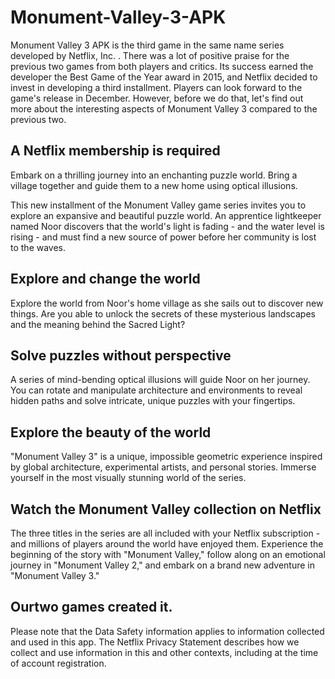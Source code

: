 # Monument-Valley-3-APK
Monument Valley 3 APK is the third game in the same name series developed by Netflix, Inc. . There was a lot of positive praise for the previous two games from both players and critics. Its success earned the developer the Best Game of the Year award in 2015, and Netflix decided to invest in developing a third installment. Players can look forward to the game's release in December. However, before we do that, let's find out more about the interesting aspects of Monument Valley 3 compared to the previous two.

## A Netflix membership is required
Embark on a thrilling journey into an enchanting puzzle world. Bring a village together and guide them to a new home using optical illusions.

This new installment of the Monument Valley game series invites you to explore an expansive and beautiful puzzle world. An apprentice lightkeeper named Noor discovers that the world's light is fading - and the water level is rising - and must find a new source of power before her community is lost to the waves.

## Explore and change the world
Explore the world from Noor's home village as she sails out to discover new things. Are you able to unlock the secrets of these mysterious landscapes and the meaning behind the Sacred Light?

## Solve puzzles without perspective
A series of mind-bending optical illusions will guide Noor on her journey. You can rotate and manipulate architecture and environments to reveal hidden paths and solve intricate, unique puzzles with your fingertips.

## Explore the beauty of the world
"Monument Valley 3" is a unique, impossible geometric experience inspired by global architecture, experimental artists, and personal stories. Immerse yourself in the most visually stunning world of the series.

## Watch the Monument Valley collection on Netflix
The three titles in the series are all included with your Netflix subscription - and millions of players around the world have enjoyed them. Experience the beginning of the story with "Monument Valley," follow along on an emotional journey in "Monument Valley 2," and embark on a brand new adventure in "Monument Valley 3."

## Ourtwo games created it.
Please note that the Data Safety information applies to information collected and used in this app. The Netflix Privacy Statement describes how we collect and use information in this and other contexts, including at the time of account registration.
